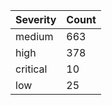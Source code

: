 | Severity | Count |
|----------|-------|
| medium | 663 |
| high | 378 |
| critical | 10 |
| low | 25 |
